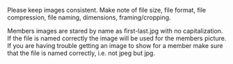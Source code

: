 Please keep images consistent.
Make note of file size, file format, file compression, file naming, dimensions, framing/cropping.

Members images are stared by name as first-last.jpg with no capitalization. If the file is named correctly the image will be used for the members picture. If you are having trouble getting an image to show for a member make sure that the file is named correctly, i.e. not jpeg but jpg.
